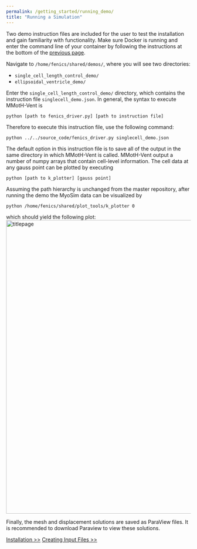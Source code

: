 ```yaml
---
permalink: /getting_started/running_demo/
title: "Running a Simulation"
---
```


Two demo instruction files are included for the user to test the installation and gain familiarity with functionality. Make sure Docker is running and enter the command line of your container by following the instructions at the bottom of the [previous page](/MMotH-Vent/getting_started/installation/#enter-container-command-line).

Navigate to ```/home/fenics/shared/demos/```, where you will see two directories:  
* ```single_cell_length_control_demo/```
* ```ellipsoidal_ventricle_demo/```

Enter the ```single_cell_length_control_demo/``` directory, which contains the instruction file ```singlecell_demo.json```. In general, the syntax to execute MMotH-Vent is
```
python [path to fenics_driver.py] [path to instruction file]
```
Therefore to execute this instruction file, use the following command:  

```
python ../../source_code/fenics_driver.py singlecell_demo.json
```

The default option in this instruction file is to save all of the output in the same directory in which MMotH-Vent is called. MMotH-Vent output a number of numpy arrays that contain cell-level information. The cell data at any gauss point can be plotted by executing
```
python [path to k_plotter] [gauss point]
```
Assuming the path hierarchy is unchanged from the master repository, after running the demo the MyoSim data can be visualized by
```
python /home/fenics/shared/plot_tools/k_plotter 0
```
which should yield the following plot:
<img src="https://github.com/mmoth-kurtis/MMotH-Vent/blob/master/docs/assets/images/Screen%20Shot%202020-07-01%20at%205.03.18%20PM.png?raw=true" alt="titlepage" width="800"/>  

Finally, the mesh and displacement solutions are saved as ParaView files. It is recommended to download Paraview to view these solutions.

<a href="/MMotH-Vent/getting_started/installation/" class="btn btn--primary">Installation >></a>
<a href="/MMotH-Vent/getting_started/fenics_input_readme/" class="btn btn--primary">Creating Input Files >></a>
